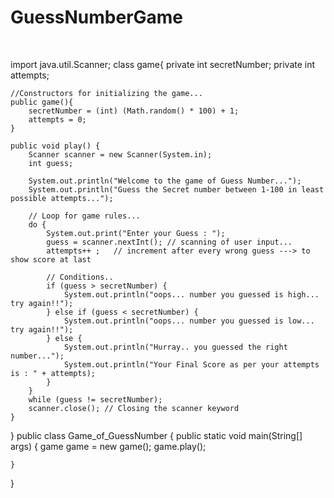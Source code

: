  # GuessNumberGame 
<br>

import java.util.Scanner;
class game{
    private int secretNumber;
    private int attempts;

    //Constructors for initializing the game...
    public game(){
        secretNumber = (int) (Math.random() * 100) + 1;
        attempts = 0;
    }

    public void play() {
        Scanner scanner = new Scanner(System.in);
        int guess;

        System.out.println("Welcome to the game of Guess Number...");
        System.out.println("Guess the Secret number between 1-100 in least possible attempts...");

        // Loop for game rules...
        do {
            System.out.print("Enter your Guess : ");
            guess = scanner.nextInt(); // scanning of user input...
            attempts++ ;   // increment after every wrong guess ---> to show score at last

            // Conditions..
            if (guess > secretNumber) {
                System.out.println("oops... number you guessed is high... try again!!");
            } else if (guess < secretNumber) {
                System.out.println("oops... number you guessed is low... try again!!");
            } else {
                System.out.println("Hurray.. you guessed the right number...");
                System.out.println("Your Final Score as per your attempts is : " + attempts);
            }
        }
        while (guess != secretNumber);
        scanner.close(); // Closing the scanner keyword
    }
}
public class Game_of_GuessNumber {
    public static void main(String[] args) {
        game game = new game();
        game.play();

    }
}
